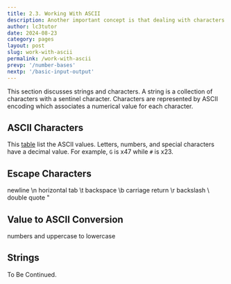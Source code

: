 ```yaml
---
title: 2.3. Working With ASCII
description: Another important concept is that dealing with characters and strings. Strings are just a group of characters with a sentinel character.Characters are just a numerical value that is associated with a specific character. There are also special characters that are represented by ASCII.
author: lc3tutor
date: 2024-08-23
category: pages
layout: post
slug: work-with-ascii
permalink: /work-with-ascii
prevp: '/number-bases'
nextp: '/basic-input-output'
---
```


This section discusses strings and characters. A string is a collection of characters with a sentinel character. Characters are represented by ASCII encoding which associates a numerical value for each character.

## ASCII Characters

This [table](/ascii-table) list the ASCII values. Letters, numbers, and special characters have a decimal value. For example, `G` is x47 while `#` is x23.


## Escape Characters

newline \n
horizontal tab \t
backspace \b
carriage return \r
backslash \\
double quote \"

## Value to ASCII Conversion

numbers and uppercase to lowercase

## Strings

To Be Continued.

